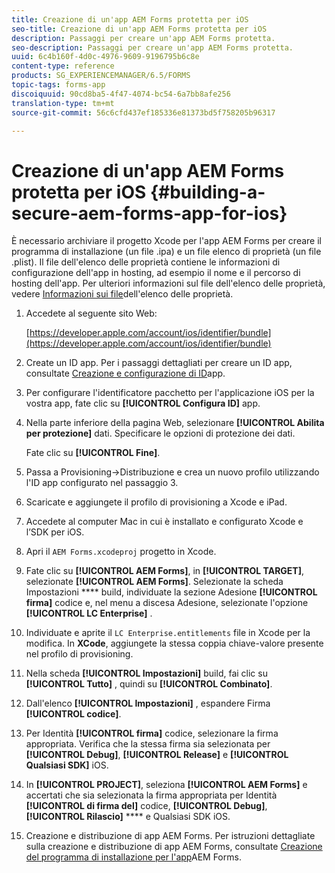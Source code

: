 ```yaml
---
title: Creazione di un'app AEM Forms protetta per iOS
seo-title: Creazione di un'app AEM Forms protetta per iOS
description: Passaggi per creare un'app AEM Forms protetta.
seo-description: Passaggi per creare un'app AEM Forms protetta.
uuid: 6c4b160f-4d0c-4976-9609-9196795b6c8e
content-type: reference
products: SG_EXPERIENCEMANAGER/6.5/FORMS
topic-tags: forms-app
discoiquuid: 90cd8ba5-4f47-4074-bc54-6a7bb8afe256
translation-type: tm+mt
source-git-commit: 56c6cfd437ef185336e81373bd5f758205b96317

---
```



# Creazione di un&#39;app AEM Forms protetta per iOS {#building-a-secure-aem-forms-app-for-ios}

È necessario archiviare il progetto Xcode per l&#39;app AEM Forms per creare il programma di installazione (un file .ipa) e un file elenco di proprietà (un file .plist). Il file dell&#39;elenco delle proprietà contiene le informazioni di configurazione dell&#39;app in hosting, ad esempio il nome e il percorso di hosting dell&#39;app. Per ulteriori informazioni sul file dell&#39;elenco delle proprietà, vedere [Informazioni sui file](https://developer.apple.com/library/ios/#documentation/general/Reference/InfoPlistKeyReference/Articles/AboutInformationPropertyListFiles.html)dell&#39;elenco delle proprietà.

1. Accedete al seguente sito Web:

   [https://developer.apple.com/account/ios/identifier/bundle](https://developer.apple.com/account/ios/identifier/bundle)

1. Create un ID app. Per i passaggi dettagliati per creare un ID app, consultate [Creazione e configurazione di ID](https://developer.apple.com/library/ios/documentation/IDEs/Conceptual/AppDistributionGuide/MaintainingProfiles/MaintainingProfiles.html)app.
1. Per configurare l&#39;identificatore pacchetto per l&#39;applicazione iOS per la vostra app, fate clic su **[!UICONTROL Configura ID]** app.
1. Nella parte inferiore della pagina Web, selezionare **[!UICONTROL Abilita per protezione]** dati. Specificare le opzioni di protezione dei dati.

   Fate clic su **[!UICONTROL Fine]**.

1. Passa a Provisioning->Distribuzione e crea un nuovo profilo utilizzando l&#39;ID app configurato nel passaggio 3.
1. Scaricate e aggiungete il profilo di provisioning a Xcode e iPad.
1. Accedete al computer Mac in cui è installato e configurato Xcode e l’SDK per iOS.
1. Apri il `AEM Forms.xcodeproj` progetto in Xcode.
1. Fate clic su **[!UICONTROL AEM Forms]**, in **[!UICONTROL TARGET]**, selezionate **[!UICONTROL AEM Forms]**. Selezionate la scheda Impostazioni **** build, individuate la sezione Adesione **[!UICONTROL firma]** codice e, nel menu a discesa Adesione, selezionate l&#39;opzione **[!UICONTROL LC Enterprise]** .
1. Individuate e aprite il `LC Enterprise.entitlements` file in Xcode per la modifica. In **XCode**, aggiungete la stessa coppia chiave-valore presente nel profilo di provisioning.
1. Nella scheda **[!UICONTROL Impostazioni]** build, fai clic su **[!UICONTROL Tutto]** , quindi su **[!UICONTROL Combinato]**.
1. Dall&#39;elenco **[!UICONTROL Impostazioni]** , espandere Firma **[!UICONTROL codice]**.
1. Per Identità **[!UICONTROL firma]** codice, selezionare la firma appropriata. Verifica che la stessa firma sia selezionata per **[!UICONTROL Debug]**, **[!UICONTROL Release]** e **[!UICONTROL Qualsiasi SDK]** iOS.
1. In **[!UICONTROL PROJECT]**, seleziona **[!UICONTROL AEM Forms]** e accertati che sia selezionata la firma appropriata per Identità **[!UICONTROL di firma del]** codice, **[!UICONTROL Debug]**, **[!UICONTROL Rilascio]** **** e Qualsiasi SDK iOS.
1. Creazione e distribuzione di app AEM Forms. Per istruzioni dettagliate sulla creazione e distribuzione di app AEM Forms, consultate [Creazione del programma di installazione per l&#39;app](/help/forms/using/setup-xcode-project-build-installer.md#main-pars-text-12)AEM Forms.
